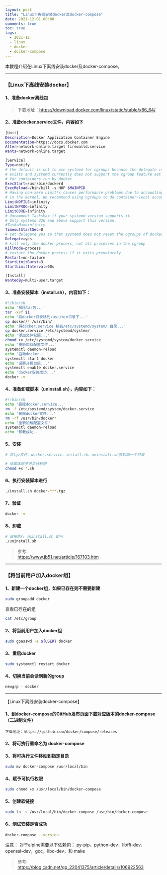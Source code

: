 ```yaml
---
layout: post
title: "Linux下离线安装docker及docker-compose"
date: 2021-12-01 00:00
comments: true
toc: true
tags:
  - 2021-12
  - linux
  - docker
  - docker-compose
---
```


本教程介绍在Linux下离线安装docker及docker-compose。

<!--more-->

---

### 【Linux下离线安装docker】

#### 1、准备docker离线包
> 下载地址：https://download.docker.com/linux/static/stable/x86_64/

#### 2、准备docker.service文件，内容如下
``` bash
[Unit]
Description=Docker Application Container Engine
Documentation=https://docs.docker.com
After=network-online.target firewalld.service
Wants=network-online.target

[Service]
Type=notify
# the default is not to use systemd for cgroups because the delegate issues still
# exists and systemd currently does not support the cgroup feature set required
# for containers run by docker
ExecStart=/usr/bin/dockerd
ExecReload=/bin/kill -s HUP $MAINPID
# Having non-zero Limit*s causes performance problems due to accounting overhead
# in the kernel. We recommend using cgroups to do container-local accounting.
LimitNOFILE=infinity
LimitNPROC=infinity
LimitCORE=infinity
# Uncomment TasksMax if your systemd version supports it.
# Only systemd 226 and above support this version.
#TasksMax=infinity
TimeoutStartSec=0
# set delegate yes so that systemd does not reset the cgroups of docker containers
Delegate=yes
# kill only the docker process, not all processes in the cgroup
KillMode=process
# restart the docker process if it exits prematurely
Restart=on-failure
StartLimitBurst=3
StartLimitInterval=60s

[Install]
WantedBy=multi-user.target
```

#### 3、准备安装脚本（install.sh），内容如下：
``` bash
#!/bin/sh
echo '解压tar包...'
tar -xvf $1
echo '将docker目录移到/usr/bin目录下...'
cp docker/* /usr/bin/
echo '将docker.service 移到/etc/systemd/system/ 目录...'
cp docker.service /etc/systemd/system/
echo '添加文件权限...'
chmod +x /etc/systemd/system/docker.service
echo '重新加载配置文件...'
systemctl daemon-reload
echo '启动docker...'
systemctl start docker
echo '设置开机自启...'
systemctl enable docker.service
echo 'docker安装成功...'
docker -v
```

#### 4、准备卸载脚本（uninstall.sh），内容如下：

``` bash
#!/bin/sh
echo '删除docker.service...'
rm -f /etc/systemd/system/docker.service
echo '删除docker文件...'
rm -rf /usr/bin/docker*
echo '重新加载配置文件'
systemctl daemon-reload
echo '卸载成功...'
```

#### 5、安装
``` bash
# 将tgz文件、docker.service、install.sh、uninstall.sh放到同一个目录

# 给脚本赋予可执行权限
chmod +x *.sh
```

#### 6、执行安装脚本进行
``` bash
./install.sh docker-***.tgz
```

#### 7、验证
``` bash
docker -v
```

#### 8、卸载
``` bash
# 直接执行 uninstall.sh 即可
./uninstall.sh
```

> 参考:  
https://www.jb51.net/article/167103.htm

---

### 【将当前用户加入docker组】

#### 1、新建一个docker组，如果已存在则不需要新建
``` bash
sudo groupadd docker
```

查看已存在的组

``` bash
cat /etc/group
```

#### 2、将当前用户加入docker组
``` bash
sudo gpasswd -a ${USER} docker
```

#### 3、重启docker
``` bash
sudo systemctl restart docker
```

#### 4、切换当前会话到新的group
``` bash
newgrp - docker
```

---

【Linux下离线安装docker-compose】

#### 1、到docker-compose的GitHub发布页面下载对应版本的docker-compose（二进制文件）
    下载地址：https://github.com/docker/compose/releases

#### 2、将可执行重命名为 docker-compose

#### 3、将可执行文件移动到指定目录
``` bash
sudo mv docker-compose /usr/local/bin
```

#### 4、赋予可执行权限
``` bash
sudo chmod +x /usr/local/bin/docker-compose
```

#### 5、创建软链接
``` bash
sudo ln -s /usr/local/bin/docker-compose /usr/bin/docker-compose
```

#### 6、测试安装是否成功
``` bash
docker-compose --version
```

注意：
对于alpine需要以下依赖包： py-pip，python-dev，libffi-dev，openssl-dev，gcc，libc-dev，和 make



> 参考:  
https://blog.csdn.net/qq_22041375/article/details/106922563